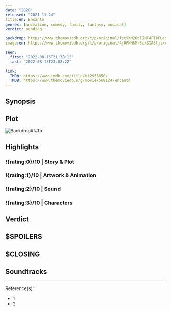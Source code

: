 ```yaml
---
date: "2020"
released: "2021-11-24"
title:en: Encanto
genres: [animation, comedy, family, fantasy, musical]
verdict: pending

backdrop: https://www.themoviedb.org/t/p/original/fst9hM26nIJMF4FTkFLasUwmBC.jpg
image:en: https://www.themoviedb.org/t/p/original/4j0PNHkMr5ax3IA8tjtxcmPU3QT.jpg

seen:
  first: "2022-08-13T21:38:12"
  last: "2022-08-13T23:08:22"

link:
  IMDb: https://www.imdb.com/title/tt2953050/
  TMDB: https://www.themoviedb.org/movie/568124-encanto
---
```



## Synopsis

## Plot

![Backdrop#f#fb](https://www.themoviedb.org/t/p/original/3G1Q5xF40HkUBJXxt2DQgQzKTp5.jpg "Source: TMDB")

## Highlights

### !{rating:0}/10 | Story & Plot

### !{rating:1}/10 | Artwork & Animation

### !{rating:2}/10 | Sound

### !{rating:3}/10 | Characters

## Verdict

## $SPOILERS

## $CLOSING

## Soundtracks

***
Reference(s):

- 1
- 2

